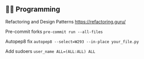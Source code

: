## 👨‍💻 Programming


Refactoring and Design Patterns
https://refactoring.guru/

Pre-commit forks
`pre-commit run --all-files`

Autopep8 fix
`autopep8 --select=W293 --in-place your_file.py`

Add sudoers
`user_name ALL=(ALL:ALL) ALL`
